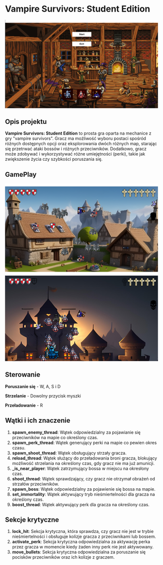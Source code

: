 # Vampire Survivors: Student Edition

![Vampire Survivors: Student Edition](/photoToReadme/mainMenu.png)

## Opis projektu

**Vampire Survivors: Student Edition** to prosta gra oparta na mechanice z gry "vampire survivors". Gracz ma możliwość wyboru postaci spośród różnych dostępnych opcji oraz eksplorowania dwóch różnych map, starając się przetrwać ataki bossów i różnych przeciwników. Dodatkowo, gracz może zdobywać i wykorzystywać różne umiejętności (perki), takie jak zwiększenie życia czy szybkości poruszania się.

## GamePlay

![Pierwsza mapa](/photoToReadme/map_1.png)
![Druga mapa](/photoToReadme/map_2.png)

## Sterowanie
**Poruszanie się** - W, A, S i D

**Strzelanie** - Dowolny przycisk myszki

**Przeładowanie** - R

## Wątki i ich znaczenie

1. **spawn_enemy_thread**: Wątek odpowiedzialny za pojawianie się przeciwników na mapie co określony czas.
2. **spawn_perk_thread**: Wątek generujący perki na mapie co pewien okres czasu.
3. **spawn_shoot_thread**: Wątek obsługujący strzały gracza.
4. **reload_thread**: Wątek służący do przeładowania broni gracza, blokujący możliwość strzelania na określony czas, gdy gracz nie ma już amunicji.
5. **_is_near_player**: Wątek zatrzymujący bossa w miejscu na okresłony czas.
6. **shoot_thread**: Wątek sprawdzający, czy gracz nie otrzymał obrażeń od strzałów przeciwników.
7. **spawn_boss**: Wątek odpowiedzialny za pojawienie się bossa na mapie.
8. **set_immortality**: Wątek aktywujący tryb nieśmiertelności dla gracza na określony czas.
9. **boost_thread**: Wątek aktywujący perk dla gracza na określony czas.

## Sekcje krytyczne

1. **lock_hit**: Sekcja krytyczna, która sprawdza, czy gracz nie jest w trybie nieśmiertelności i obsługuje kolizje gracza z przeciwnikami lub bossem.
2. **activate_perk**: Sekcja krytyczna odpowiedzialna za aktywację perka przez gracza w momencie kiedy żaden inny perk nie jest aktywowany.
3. **move_bullets**: Sekcja krytyczna odpowiedzialna za poruszanie się pocisków przeciwników oraz ich kolizje z graczem.

